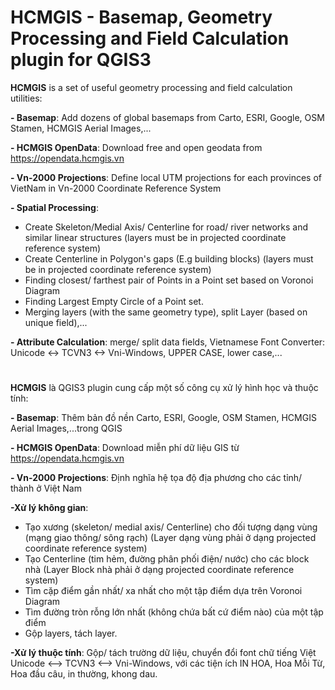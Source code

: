 # HCMGIS - Basemap, Geometry Processing and Field Calculation plugin for QGIS3

**HCMGIS** is a set of useful geometry processing and field calculation utilities:


**- Basemap**: Add dozens of global basemaps from Carto, ESRI, Google, OSM Stamen, HCMGIS Aerial Images,...

**- HCMGIS OpenData**:  Download free and open geodata from https://opendata.hcmgis.vn

**- Vn-2000 Projections**:  Define local UTM projections for each provinces of VietNam in Vn-2000 Coordinate Reference System


**- Spatial Processing**: 

+ Create Skeleton/Medial Axis/ Centerline for road/ river networks and similar linear structures (layers must be in projected coordinate reference system)
+ Create Centerline in Polygon's gaps (E.g building blocks) (layers must be in projected coordinate reference system)
+ Finding closest/ farthest pair of Points in a Point set based on Voronoi Diagram
+ Finding Largest Empty Circle of a Point set.
+ Merging layers (with the same geometry type), split Layer (based on unique field),...

**- Attribute Calculation**: merge/ split data fields, Vietnamese Font Converter: Unicode <-> TCVN3 <-> Vni-Windows, UPPER CASE, lower case,...

# 

**HCMGIS** là QGIS3 plugin cung cấp một số công cụ xử lý hình học và thuộc tính:


**- Basemap**: Thêm bản đồ nền Carto, ESRI, Google, OSM Stamen, HCMGIS Aerial Images,...trong QGIS

**- HCMGIS OpenData**:  Download miễn phí dữ liệu GIS từ https://opendata.hcmgis.vn

**- Vn-2000 Projections**:  Định nghĩa hệ tọa độ địa phương cho các tỉnh/ thành ở Việt Nam


**-Xử lý không gian**: 
+ Tạo xương (skeleton/ medial axis/ Centerline) cho đối tượng dạng vùng (mạng giao thông/ sông rạch) (Layer dạng vùng phải ở dạng projected coordinate reference system)
+ Tạo Centerline (tim hẻm, đường phân phối điện/ nước) cho các block nhà (Layer Block nhà phải ở dạng projected coordinate reference system)
+ Tìm cặp điểm gần nhất/ xa nhất cho một tập điểm dựa trên Voronoi Diagram
+ Tìm đường tròn rỗng lớn nhất (không chứa bất cứ điểm nào) của một tập điểm
+ Gộp layers, tách layer.

**-Xử lý thuộc tính**: Gộp/ tách trường dữ liệu, chuyển đổi font chữ tiếng Việt Unicode <--> TCVN3 <--> Vni-Windows, với các tiện ích IN HOA, Hoa Mỗi Từ, Hoa đầu câu, in thường, khong dau.
